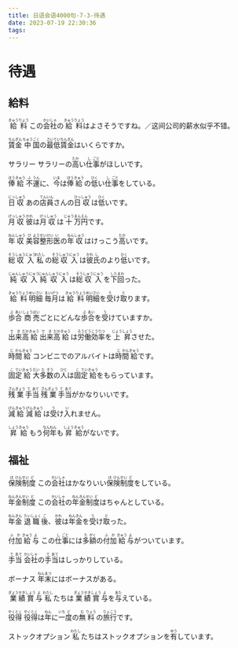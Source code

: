 ```yaml
---
title: 日语会语4000句-7-3-待遇
date: 2023-07-19 22:30:36
tags:
---
```


# 待遇

## 給料

<ruby>給<rt>きゅう</rt>料<rt>りょう</rt></ruby>
<ruby>この<rt></rt>会<rt>かい</rt>社<rt>しゃ</rt>の<rt></rt>給<rt>きゅう</rt>料<rt>りょう</rt>はよさそうですね。／这间公司的薪水似乎不错。</ruby>

<!-- more -->

<ruby>賃<rt>ちん</rt>金<rt>ぎん</rt></ruby>
<ruby>中<rt>ちゅう</rt>国<rt>ごく</rt>の<rt></rt>最<rt>さい</rt>低<rt>てい</rt>賃<rt>ちん</rt>金<rt>ぎん</rt>はいくらですか。</ruby>

<ruby>サラリー</ruby>
<ruby>サラリーの<rt></rt>高<rt>たか</rt>い<rt></rt>仕<rt>し</rt>事<rt>ごと</rt>がほしいです。</ruby>

<ruby>俸<rt>ほう</rt>給<rt>きゅう</rt></ruby>
<ruby>不<rt>ふ</rt>運<rt>うん</rt>に、<rt></rt>今<rt>いま</rt>は<rt></rt>俸<rt>ほう</rt>給<rt>きゅう</rt>の<rt></rt>低<rt>ひく</rt>い<rt></rt>仕<rt>し</rt>事<rt>ごと</rt>をしている。</ruby>

<ruby>日<rt>にっ</rt>収<rt>しゅう</rt></ruby>
<ruby>あの<rt></rt>店<rt>てん</rt>員<rt>いん</rt>さんの<rt></rt>日<rt>ひっ</rt>収<rt>しゅう</rt>は<rt></rt>低<rt>ひく</rt>いです。</ruby>

<ruby>月<rt>げっ</rt>収<rt>しゅう</rt></ruby>
<ruby>彼<rt>かれ</rt>は<rt></rt>月<rt>げっ</rt>収<rt>しゅう</rt>は<rt></rt>十<rt>じゅう</rt>万<rt>まん</rt>円<rt>えん</rt>です。</ruby>

<ruby>年<rt>ねん</rt>収<rt>しゅう</rt></ruby>
<ruby>美<rt>び</rt>容<rt>よう</rt>整<rt>せい</rt>形<rt>けい</rt>医<rt>い</rt>の<rt></rt>年<rt>ねん</rt>収<rt>しゅう</rt>はけっこう<rt></rt>高<rt>たか</rt>いです。</ruby>

<ruby>総<rt>そう</rt>収<rt>しゅう</rt>入<rt>にゅう</rt></ruby>
<ruby>私<rt>わたし</rt>の<rt></rt>総<rt>そう</rt>収<rt>しゅう</rt>入<rt>にゅう</rt>は<rt></rt>彼<rt>かれ</rt>氏<rt>し</rt>のより<rt></rt>低<rt>ひく</rt>いです。</ruby>

<ruby>純<rt>じゅん</rt>収<rt>しゅう</rt>入<rt>にゅう</rt></ruby>
<ruby>純<rt>じゅん</rt>収<rt>しゅう</rt>入<rt>にゅう</rt>は<rt></rt>総<rt>そう</rt>収<rt>しゅう</rt>入<rt>にゅう</rt>を<rt></rt>下<rt>した</rt>回<rt>まわ</rt>った。</ruby>

<ruby>給<rt>きゅう</rt>料<rt>りょう</rt>明<rt>めい</rt>細<rt>さい</rt></ruby>
<ruby>毎<rt>まい</rt>月<rt>げつ</rt>は<rt></rt>給<rt>きゅう</rt>料<rt>りょう</rt>明<rt>めい</rt>細<rt>さい</rt>を<rt></rt>受<rt>う</rt>け<rt></rt>取<rt>と</rt>ります。</ruby>

<ruby>歩<rt>ぶ</rt>合<rt>あい</rt></ruby>
<ruby>商<rt>しょう</rt>売<rt>ばい</rt>ごとにどんな<rt></rt>歩<rt>ぶ</rt>合<rt>あい</rt>を<rt></rt>受<rt>う</rt>けていますか。</ruby>

<ruby>出<rt>で</rt>来<rt>き</rt>高<rt>だか</rt>給<rt>きゅう</rt></ruby>
<ruby>出<rt>で</rt>来<rt>き</rt>高<rt>だか</rt>給<rt>きゅう</rt>は<rt></rt>労<rt>ろう</rt>働<rt>どう</rt>効<rt>こう</rt>率<rt>りつ</rt>を<rt></rt>上<rt>じょう</rt>昇<rt>しょう</rt>させた。</ruby>

<ruby>時<rt>じ</rt>間<rt>かん</rt>給<rt>きゅう</rt></ruby>
<ruby>コンビニでのアルバイトは<rt></rt>時<rt>じ</rt>間<rt>かん</rt>給<rt>きゅう</rt>です。</ruby>

<ruby>固<rt>こ</rt>定<rt>てい</rt>給<rt>きゅう</rt></ruby>
<ruby>大<rt>だい</rt>多<rt>た</rt>数<rt>すう</rt>の<rt></rt>人<rt>ひと</rt>は<rt></rt>固<rt>こ</rt>定<rt>てい</rt>給<rt>きゅう</rt>をもらっています。</ruby>

<ruby>残<rt>ざん</rt>業<rt>ぎょう</rt>手<rt>て</rt>当<rt>あて</rt></ruby>
<ruby>残<rt>ざん</rt>業<rt>ぎょう</rt>手<rt>て</rt>当<rt>あて</rt>がかなりいいです。</ruby>

<ruby>減<rt>げん</rt>給<rt>きゅう</rt></ruby>
<ruby>減<rt>げん</rt>給<rt>きゅう</rt>は<rt></rt>受<rt>う</rt>け<rt></rt>入<rt>い</rt>れません。</ruby>

<ruby>昇<rt>しょう</rt>給<rt>きゅう</rt></ruby>
<ruby>もう<rt></rt>何<rt>なん</rt>年<rt>ねん</rt>も<rt></rt>昇<rt>しょう</rt>給<rt>きゅう</rt>がないです。</ruby>


## 福祉

<ruby>保<rt>ほ</rt>険<rt>けん</rt>制<rt>せい</rt>度<rt>ど</rt></ruby>
<ruby>この<rt></rt>会<rt>かい</rt>社<rt>しゃ</rt>はかなりいい<rt></rt>保<rt>ほ</rt>険<rt>けん</rt>制<rt>せい</rt>度<rt>ど</rt>をしている。</ruby>

<ruby>年<rt>ねん</rt>金<rt>きん</rt>制<rt>せい</rt>度<rt>ど</rt></ruby>
<ruby>この<rt></rt>会<rt>かい</rt>社<rt>しゃ</rt>の<rt></rt>年<rt>ねん</rt>金<rt>きん</rt>制<rt>せい</rt>度<rt>ど</rt>はちゃんとしている。</ruby>

<ruby>年<rt>ねん</rt>金<rt>きん</rt></ruby>
<ruby>退<rt>たい</rt>職<rt>しょく</rt>後<rt>ご</rt>、<rt></rt>彼<rt>かれ</rt>は<rt></rt>年<rt>ねん</rt>金<rt>きん</rt>を<rt></rt>受<rt>う</rt>け<rt></rt>取<rt>と</rt>った。</ruby>

<ruby>付<rt>ふ</rt>加<rt>か</rt>給<rt>きゅう</rt>与<rt>よ</rt></ruby>
<ruby>この<rt></rt>仕<rt>し</rt>事<rt>ごと</rt>には<rt></rt>多<rt>た</rt>額<rt>がく</rt>の<rt></rt>付<rt>ふ</rt>加<rt>か</rt>給<rt>きゅう</rt>与<rt>よ</rt>がついています。</ruby>

<ruby>手<rt>て</rt>当<rt>あて</rt></ruby>
<ruby>会<rt>かい</rt>社<rt>しゃ</rt>の<rt></rt>手<rt>て</rt>当<rt>あて</rt>はしっかりしている。</ruby>

<ruby>ボーナス</ruby>
<ruby>年<rt>ねん</rt>末<rt>まつ</rt>にはボーナスがある。</ruby>

<ruby>業<rt>ぎょう</rt>績<rt>せき</rt>賞<rt>しょう</rt>与<rt>よ</rt></ruby>
<ruby>私<rt>わたし</rt>たちは<rt></rt>業<rt>ぎょう</rt>績<rt>せき</rt>賞<rt>しょう</rt>与<rt>よ</rt>を<rt></rt>与<rt>あた</rt>えている。</ruby>

<ruby>役<rt>やく</rt>得<rt>とく</rt></ruby>
<ruby>役<rt>やく</rt>得<rt>とく</rt>は<rt></rt>年<rt>ねん</rt>に<rt></rt>一<rt>いち</rt>度<rt>ど</rt>の<rt></rt>無<rt>む</rt>料<rt>りょう</rt>の<rt></rt>旅<rt>りょ</rt>行<rt>こう</rt>です。</ruby>

<ruby>ストックオプション</ruby>
<ruby>私<rt>わたし</rt>たちはストックオプションを<rt></rt>有<rt>ゆう</rt>しています。</ruby>

